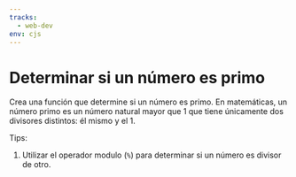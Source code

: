 ```yaml
---
tracks:
  - web-dev
env: cjs
---
```


# Determinar si un número es primo

Crea una función que determine si un número es primo. En matemáticas, un número
primo es un número natural mayor que 1 que tiene únicamente dos divisores
distintos: él mismo y el 1.

Tips:

1. Utilizar el operador  modulo (`%`) para determinar si un número es divisor de
   otro.
